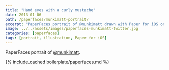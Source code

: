 ```yaml
---
title: "Hand eyes with a curly mustache"
date: 2013-01-06
path: /paperfaces/munkimatt-portrait/
excerpt: "PaperFaces portrait of @munkimatt drawn with Paper for iOS on an iPad."
image: ../../assets/images/paperfaces-munkimatt-twitter.jpg
categories: [paperfaces]
tags: [portrait, illustration, Paper for iOS]
---
```


PaperFaces portrait of [@munkimatt](https://twitter.com/munkimatt).

{% include_cached boilerplate/paperfaces.md %}
